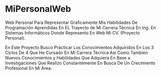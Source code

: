 # MiPersonalWeb
Web Personal Para Representar Graficamente Mis Habilidades De Programación Aprendidas En EL Trayecto de Mi Carrera Técnica En Ing. En Sistemas Informáticos Donde Represento En Web Mi CV. (Proyecto Personal).

En Este Proyecto Busco Prácticar Los Conocimientos Adquiridos En Los 3 Ciclos De 4 Que He Cursado En Mi Carrera Técnica Así Como Tambien Nuevos Conocimientos y Habilidades Que Adquiera En Base a Investigaciones Que Realizo Constantemente En Busca De Un Crecimiento Profesional En Mi Área. 
